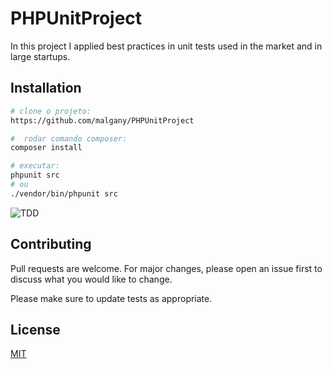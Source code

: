 # PHPUnitProject

In this project I applied best practices in unit tests used in the market and in large startups.

## Installation

```bash
# clone o projeto:
https://github.com/malgany/PHPUnitProject

#  rodar comando composer:
composer install

# executar:
phpunit src
# ou
./vendor/bin/phpunit src
```

![TDD](tdd.gif)

## Contributing
Pull requests are welcome. For major changes, please open an issue first to discuss what you would like to change.

Please make sure to update tests as appropriate.

## License
[MIT](https://choosealicense.com/licenses/mit/)
